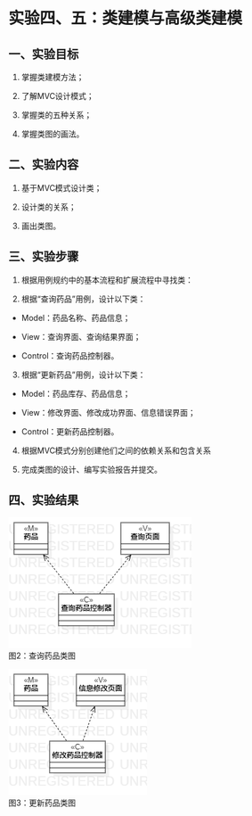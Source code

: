 # 实验四、五：类建模与高级类建模

## 一、实验目标

1. 掌握类建模方法；

2. 了解MVC设计模式；

3. 掌握类的五种关系；

4. 掌握类图的画法。

## 二、实验内容

1. 基于MVC模式设计类；

2. 设计类的关系；

3. 画出类图。

## 三、实验步骤

1. 根据用例规约中的基本流程和扩展流程中寻找类：
 
2. 根据“查询药品”用例，设计以下类：

 * Model：药品名称、药品信息；

 * View：查询界面、查询结果界面；

 * Control：查询药品控制器。
 
3. 根据“更新药品”用例，设计以下类：

 * Model：药品库存、药品信息；

 * View：修改界面、修改成功界面、信息错误界面；

 * Control：更新药品控制器。

4. 根据MVC模式分别创建他们之间的依赖关系和包含关系

5. 完成类图的设计、编写实验报告并提交。

## 四、实验结果

![查询药品类图](./ClassDiagram1.png)  
图2：查询药品类图

![更新药品类图](./ClassDiagram2.png)  
图3：更新药品类图
